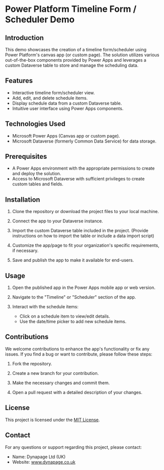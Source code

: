 # Power Platform Timeline Form / Scheduler Demo



## Introduction

This demo showcases the creation of a timeline form/scheduler using Power Platform's canvas app (or custom page). 
The solution utilizes various out-of-the-box components provided by Power Apps and leverages a custom Dataverse table to store and manage the scheduling data.

## Features

- Interactive timeline form/scheduler view.
- Add, edit, and delete schedule items.
- Display schedule data from a custom Dataverse table.
- Intuitive user interface using Power Apps components.

## Technologies Used

- Microsoft Power Apps (Canvas app or custom page).
- Microsoft Dataverse (formerly Common Data Service) for data storage.

## Prerequisites

- A Power Apps environment with the appropriate permissions to create and deploy the solution.
- Access to Microsoft Dataverse with sufficient privileges to create custom tables and fields.

## Installation

1. Clone the repository or download the project files to your local machine.

2. Connect the app to your Dataverse instance.

3. Import the custom Dataverse table included in the project. (Provide instructions on how to import the table or include a data import script)

4. Customize the app/page to fit your organization's specific requirements, if necessary.

5. Save and publish the app to make it available for end-users.

## Usage

1. Open the published app in the Power Apps mobile app or web version.

2. Navigate to the "Timeline" or "Scheduler" section of the app.

3. Interact with the schedule items:
   - Click on a schedule item to view/edit details.
   - Use the date/time picker to add new schedule items.


## Contributions

We welcome contributions to enhance the app's functionality or fix any issues. If you find a bug or want to contribute, please follow these steps:

1. Fork the repository.

2. Create a new branch for your contribution.

3. Make the necessary changes and commit them.

4. Open a pull request with a detailed description of your changes.

## License

This project is licensed under the [MIT License](LICENSE.md).

## Contact

For any questions or support regarding this project, please contact:

- Name: Dynapage Ltd (UK)
- Website: www.dynapage.co.uk

